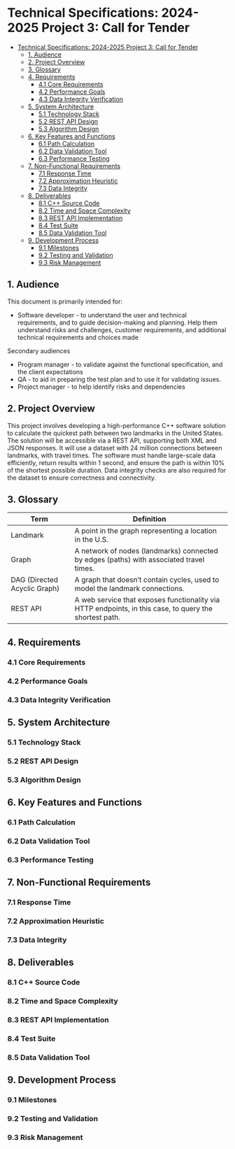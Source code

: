 # Technical Specifications: 2024-2025 Project 3: Call for Tender

- [Technical Specifications: 2024-2025 Project 3: Call for Tender](#technical-specifications-2024-2025-project-3-call-for-tender)
  - [1. Audience](#1-audience)
  - [2. Project Overview](#2-project-overview)
  - [3. Glossary](#3-glossary)
  - [4. Requirements](#4-requirements)
    - [4.1 Core Requirements](#41-core-requirements)
    - [4.2 Performance Goals](#42-performance-goals)
    - [4.3 Data Integrity Verification](#43-data-integrity-verification)
  - [5. System Architecture](#5-system-architecture)
    - [5.1 Technology Stack](#51-technology-stack)
    - [5.2 REST API Design](#52-rest-api-design)
    - [5.3 Algorithm Design](#53-algorithm-design)
  - [6. Key Features and Functions](#6-key-features-and-functions)
    - [6.1 Path Calculation](#61-path-calculation)
    - [6.2 Data Validation Tool](#62-data-validation-tool)
    - [6.3 Performance Testing](#63-performance-testing)
  - [7. Non-Functional Requirements](#7-non-functional-requirements)
    - [7.1 Response Time](#71-response-time)
    - [7.2 Approximation Heuristic](#72-approximation-heuristic)
    - [7.3 Data Integrity](#73-data-integrity)
  - [8. Deliverables](#8-deliverables)
    - [8.1 C++ Source Code](#81-c-source-code)
    - [8.2 Time and Space Complexity](#82-time-and-space-complexity)
    - [8.3 REST API Implementation](#83-rest-api-implementation)
    - [8.4 Test Suite](#84-test-suite)
    - [8.5 Data Validation Tool](#85-data-validation-tool)
  - [9. Development Process](#9-development-process)
    - [9.1 Milestones](#91-milestones)
    - [9.2 Testing and Validation](#92-testing-and-validation)
    - [9.3 Risk Management](#93-risk-management)

## 1. Audience

This document is primarily intended for:

- Software developer - to understand the user and technical requirements, and to guide decision-making and planning. Help them understand risks and challenges, customer requirements, and additional technical requirements and choices made

Secondary audiences

- Program manager - to validate against the functional specification, and the client expectations
- QA - to aid in preparing the test plan and to use it for validating issues.
- Project manager - to help identify risks and dependencies

## 2. Project Overview

This project involves developing a high-performance C++ software solution to calculate the quickest path between two landmarks in the United States. The solution will be accessible via a REST API, supporting both XML and JSON responses. It will use a dataset with 24 million connections between landmarks, with travel times. The software must handle large-scale data efficiently, return results within 1 second, and ensure the path is within 10% of the shortest possible duration. Data integrity checks are also required for the dataset to ensure correctness and connectivity. 

## 3. Glossary

| Term | Definition |
| ---- | ---------- |
| Landmark | A point in the graph representing a location in the U.S. |
| Graph | A network of nodes (landmarks) connected by edges (paths) with associated travel times. |
| DAG (Directed Acyclic Graph) | A graph that doesn’t contain cycles, used to model the landmark connections. |
| REST API | A web service that exposes functionality via HTTP endpoints, in this case, to query the shortest path. |

## 4. Requirements

### 4.1 Core Requirements

### 4.2 Performance Goals

### 4.3 Data Integrity Verification

## 5. System Architecture

### 5.1 Technology Stack

### 5.2 REST API Design

### 5.3 Algorithm Design

## 6. Key Features and Functions

### 6.1 Path Calculation

### 6.2 Data Validation Tool

### 6.3 Performance Testing

## 7. Non-Functional Requirements

### 7.1 Response Time

### 7.2 Approximation Heuristic

### 7.3 Data Integrity

## 8. Deliverables

### 8.1 C++ Source Code

### 8.2 Time and Space Complexity

### 8.3 REST API Implementation

### 8.4 Test Suite

### 8.5 Data Validation Tool

## 9. Development Process

### 9.1 Milestones

### 9.2 Testing and Validation

### 9.3 Risk Management
